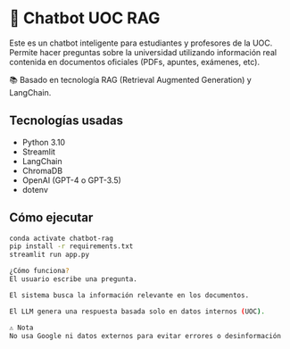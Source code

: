 # 🤖 Chatbot UOC RAG

Este es un chatbot inteligente para estudiantes y profesores de la UOC. Permite hacer preguntas sobre la universidad utilizando información real contenida en documentos oficiales (PDFs, apuntes, exámenes, etc).

📚 Basado en tecnología RAG (Retrieval Augmented Generation) y LangChain.

## Tecnologías usadas
- Python 3.10
- Streamlit
- LangChain
- ChromaDB
- OpenAI (GPT-4 o GPT-3.5)
- dotenv

## Cómo ejecutar
```bash
conda activate chatbot-rag
pip install -r requirements.txt
streamlit run app.py

¿Cómo funciona?
El usuario escribe una pregunta.

El sistema busca la información relevante en los documentos.

El LLM genera una respuesta basada solo en datos internos (UOC).

⚠️ Nota
No usa Google ni datos externos para evitar errores o desinformación